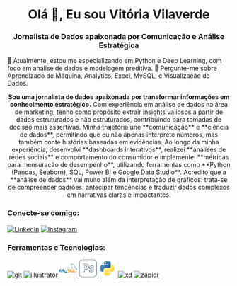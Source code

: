<h1 align="center">Olá 👋, Eu sou Vitória Vilaverde</h1> <h3 align="center">Jornalista de Dados apaixonada por Comunicação e Análise Estratégica</h3>
🌱 Atualmente, estou me especializando em Python e Deep Learning, com foco em análise de dados e modelagem preditiva.
💬 Pergunte-me sobre Aprendizado de Máquina, Analytics, Excel, MySQL, e Visualização de Dados.
<p align="center"><strong>Sou uma jornalista de dados apaixonada por transformar informações em conhecimento estratégico.</strong> Com experiência em análise de dados na área de marketing, tenho como propósito extrair insights valiosos a partir de dados estruturados e não estruturados, contribuindo para tomadas de decisão mais assertivas. Minha trajetória une **comunicação** e **ciência de dados**, permitindo que eu não apenas interprete números, mas também conte histórias baseadas em evidências. Ao longo da minha experiência, desenvolvi **dashboards interativos**, realizei **análises de redes sociais** e comportamento do consumidor e implementei **métricas para mensuração de desempenho**, utilizando ferramentas como **Python (Pandas, Seaborn), SQL, Power BI e Google Data Studio**. Acredito que a **análise de dados** vai muito além da interpretação de gráficos: trata-se de compreender padrões, antecipar tendências e traduzir dados complexos em narrativas claras e impactantes.</p> <h3 align="left">Conecte-se comigo:</h3> <p align="left"> <a href="https://www.linkedin.com/in/vit%C3%B3ria-vilaverde-07b656218/" target="blank"><img align="center" src="https://raw.githubusercontent.com/rahuldkjain/github-profile-readme-generator/master/src/images/icons/Social/linked-in-alt.svg" alt="LinkedIn" height="30" width="40" /></a> <a href="https://instagram.com/vick_vilaverde" target="blank"><img align="center" src="https://raw.githubusercontent.com/rahuldkjain/github-profile-readme-generator/master/src/images/icons/Social/instagram.svg" alt="Instagram" height="30" width="40" /></a> </p> <h3 align="left">Ferramentas e Tecnologias:</h3> <p align="left"> <a href="https://git-scm.com/" target="_blank" rel="noreferrer"> <img src="https://www.vectorlogo.zone/logos/git-scm/git-scm-icon.svg" alt="git" width="40" height="40"/> </a> <a href="https://www.adobe.com/in/products/illustrator.html" target="_blank" rel="noreferrer"> <img src="https://www.vectorlogo.zone/logos/adobe_illustrator/adobe_illustrator-icon.svg" alt="illustrator" width="40" height="40"/> </a> <a href="https://www.mysql.com/" target="_blank" rel="noreferrer"> <img src="https://raw.githubusercontent.com/devicons/devicon/master/icons/mysql/mysql-original-wordmark.svg" alt="mysql" width="40" height="40"/> </a> <a href="https://www.photoshop.com/en" target="_blank" rel="noreferrer"> <img src="https://raw.githubusercontent.com/devicons/devicon/master/icons/photoshop/photoshop-line.svg" alt="photoshop" width="40" height="40"/> </a> <a href="https://www.python.org" target="_blank" rel="noreferrer"> <img src="https://raw.githubusercontent.com/devicons/devicon/master/icons/python/python-original.svg" alt="python" width="40" height="40"/> </a> <a href="https://www.adobe.com/products/xd.html" target="_blank" rel="noreferrer"> <img src="https://cdn.worldvectorlogo.com/logos/adobe-xd.svg" alt="xd" width="40" height="40"/> </a> <a href="https://zapier.com" target="_blank" rel="noreferrer"> <img src="https://www.vectorlogo.zone/logos/zapier/zapier-icon.svg" alt="zapier" width="40" height="40"/> </a> </p> <p align="center"> 

